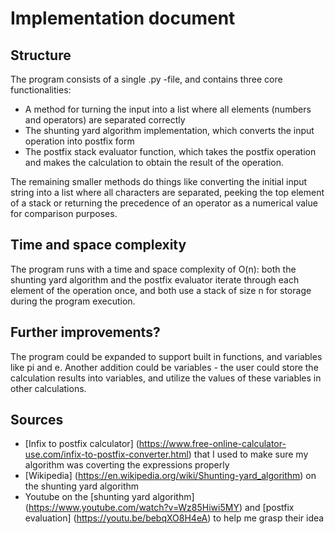 # Implementation document

## Structure
The program consists of a single .py -file, and contains three core functionalities:

- A method for turning the input into a list where all elements (numbers and operators) are separated correctly
- The shunting yard algorithm implementation, which converts the input operation into postfix form
- The postfix stack evaluator function, which takes the postfix operation and makes the calculation to obtain the result of the operation.

The remaining smaller methods do things like converting the initial input string
into a list where all characters are separated, peeking the top element of a stack
or returning the precedence of an operator as a numerical value for comparison purposes.

## Time and space complexity
The program runs with a time and space complexity of O(n): both the shunting yard algorithm and
the postfix evaluator iterate through each element of the operation once, and both use a stack of
size n for storage during the program execution.

## Further improvements?
The program could be expanded to support built in functions, and variables like pi and e. Another
addition could be variables - the user could store the calculation results into variables, and
utilize the values of these variables in other calculations.

## Sources
- [Infix to postfix calculator] (https://www.free-online-calculator-use.com/infix-to-postfix-converter.html)
that I used to make sure my algorithm was coverting the expressions properly
- [Wikipedia] (https://en.wikipedia.org/wiki/Shunting-yard_algorithm) on the shunting yard algorithm
- Youtube on the [shunting yard algorithm] (https://www.youtube.com/watch?v=Wz85Hiwi5MY)
and [postfix evaluation] (https://youtu.be/bebqXO8H4eA) to help me grasp their idea

